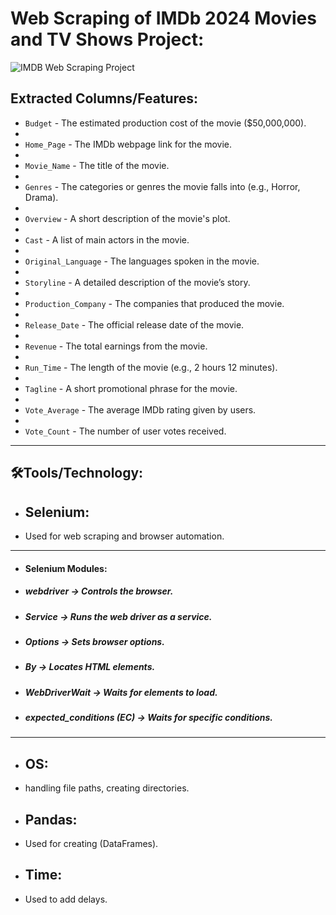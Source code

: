 # Web Scraping of IMDb 2024 Movies and TV Shows Project:



![IMDB Web Scraping Project](https://upload.wikimedia.org/wikipedia/commons/6/69/IMDB_Logo_2016.svg)



## **Extracted Columns/Features:**

 - `Budget` - The estimated production cost of the movie ($50,000,000).
 - 
 - `Home_Page` - The IMDb webpage link for the movie.
 - 
 - `Movie_Name` - The title of the movie.
 - 
 - `Genres` - The categories or genres the movie falls into (e.g., Horror, Drama).
 - 
 - `Overview` - A short description of the movie's plot.
 - 
 - `Cast` - A list of main actors in the movie.
 - 
 - `Original_Language` - The languages spoken in the movie.
 - 
 - `Storyline` - A detailed description of the movie’s story.
 - 
 - `Production_Company` - The companies that produced the movie.
 - 
 - `Release_Date` - The official release date of the movie.
 - 
 - `Revenue` - The total earnings from the movie.
 - 
 - `Run_Time` - The length of the movie (e.g., 2 hours 12 minutes).
 - 
 - `Tagline` - A short promotional phrase for the movie.
 - 
 - `Vote_Average` - The average IMDb rating given by users.
 - 
 - `Vote_Count` - The number of user votes received.





-----------------------------------------------------------------------------------------------------------------------------------------------------------------------------------------




## 🛠️Tools/Technology:

- ## **Selenium:**
 - Used for web scraping and browser automation.

---------------------------------------------------------------------------------------------------------------------------------------------------
 - #### Selenium Modules:

 - ##### ***webdriver*** → Controls the browser.

 - ##### ***Service*** → Runs the web driver as a service.

 - ##### ***Options*** → Sets browser options.

 - ##### ***By*** → Locates HTML elements.

 - ##### ***WebDriverWait*** → Waits for elements to load.

 - ##### ***expected_conditions*** (EC) → Waits for specific conditions.
-------------------------------------------------------------------------------------------------------------------------------------------------

 - ## **OS:**
 - handling file paths, creating directories.

 - ## **Pandas:**
 - Used for creating (DataFrames).

 - ## **Time:**
 - Used to add delays.




